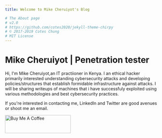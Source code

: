 ```yaml
---
title: Welcome to Mike Cheruiyot's Blog

# The About page
# v2.0
# https://github.com/cotes2020/jekyll-theme-chirpy
# © 2017-2019 Cotes Chung
# MIT License
---
```


# Mike Cheruiyot | Penetration tester
Hi, I'm Mike Cheruiyot,an IT practiioner in Kenya. I an ethical hacker primarily interested understanding cybersecurity attacks and developing policies/structures that establish formidable infrastructure against attacks. I will be sharing writeups of machines that i have successfuly exploited using various methodologies and best cybersecurity practices.


If you're interested in contacting me, LinkedIn and Twitter are good avenues or shoot me an email.

<a href="https://bmc.link/PeakyBlynder" target="_blank"><img src="https://cdn.buymeacoffee.com/buttons/v2/default-blue.png" alt="Buy Me A Coffee" style="height: 60px !important;width: 217px !important;" ></a>
